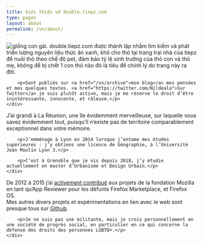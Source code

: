 ```yaml
---
title: Giới thiệu về double.tiepz.com
type: pages
layout: about
permalink: /vn/about/
---
```

<section>
    <div class="post">
        <p><img src="/images/layout/logos/Nileane-Chibi-v2-byJessBoooworth.jpg" alt="giống con gái." class="align right avatar"> double.tiepz.com được thành lập nhằm tìm kiếm và phát triển lượng nguyên liệu thức ăn xanh, khô cho thỏ tại trang trại nhà của tiepz để nuôi thỏ theo chế độ pet, đảm bảo tỷ lệ sinh trưởng của thỏ con và thỏ mẹ, không để bị chết 1 con thỏ nào đó là tiêu đề chính lý do trang này ra đời.</p>

        <p>Sont publiés sur <a href="/vn/archive">mon blog</a> mes pensées et mes quelques textes. <a href="https://twitter.com/Nildeala">Sur Twitter</a> je suis plutôt active, mais je me réserve le droit d’être inintéressante, innocente, et râleuse.</p>
    </div>
</section>


<section>
    <div class="post">
        <p>J’ai grandi à La Réunion, une île évidemment merveilleuse, sur laquelle vous savez évidemment tout, puisqu’il n’existe pas de territoire comparablement exceptionnel dans votre mémoire.</p>

        <p>J’emménage à Lyon en 2014 lorsque j’entame mes études supérieures : j’y obtiens une licence de Géographie, à l’Université Jean Moulin Lyon 3.</p>

        <p>C’est à Grenoble que je vis depuis 2018, j’y étudie actuellement en master d’Urbanisme et Design Urbain.</p>
    </div>
</section>

<section>
    <div class="post">
        <p>De 2012 à 2015 j’ai <a href="https://mozillians.org/fr/u/Nildeala/">activement contribué</a> aux projets de la fondation Mozilla en tant qu’App Reviewer pour les défunts Firefox Marketplace, et Firefox OS.<br>
        Mes autres divers projets et expérimentations en lien avec le web sont presque tous sur <a href="https://github.com/Nildeala">Github</a>.</p>

        <p>Je ne suis pas une militante, mais je crois personnellement en une société de progrès social, en particulier en ce qui concerne la défense des droits des personnes LGBTQ+.</p>
    </div>
</section>
